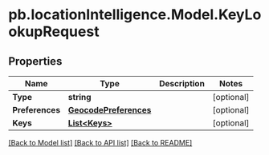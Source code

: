 # pb.locationIntelligence.Model.KeyLookupRequest
## Properties

Name | Type | Description | Notes
------------ | ------------- | ------------- | -------------
**Type** | **string** |  | [optional] 
**Preferences** | [**GeocodePreferences**](GeocodePreferences.md) |  | [optional] 
**Keys** | [**List&lt;Keys&gt;**](Keys.md) |  | [optional] 

[[Back to Model list]](../README.md#documentation-for-models) [[Back to API list]](../README.md#documentation-for-api-endpoints) [[Back to README]](../README.md)

